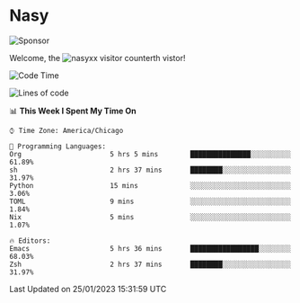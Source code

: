 # Nasy

<!--
<p align="center">
<img height="200" src="https://github-readme-stats.vercel.app/api?username=nasyxx&count_private=true&show_icons=true&theme=dracula&include_all_commits=true"/>
<img height="200" src="https://github-readme-stats.vercel.app/api/top-langs/?username=nasyxx&theme=dracula&hide=html,jupyter+notebook&count_private=true&show_icons=true"/>
</p>

  
----------------
-->

![Sponsor](https://img.shields.io/static/v1.svg?label=Sponsor&message=%E2%9D%A4&logo=GitHub&style=flat&color=pink)
 
Welcome, the ![nasyxx visitor counter](https://count.getloli.com/get/@nasyxx?theme=rule34)th vistor!
 
<!--START_SECTION:waka-->
![Code Time](http://img.shields.io/badge/Code%20Time-3%2C125%20hrs%2049%20mins-blue)

![Lines of code](https://img.shields.io/badge/From%20Hello%20World%20I%27ve%20Written-5%20Million%20lines%20of%20code-blue)

📊 **This Week I Spent My Time On** 

```text
⌚︎ Time Zone: America/Chicago

💬 Programming Languages: 
Org                      5 hrs 5 mins        ███████████████░░░░░░░░░░   61.89% 
sh                       2 hrs 37 mins       ████████░░░░░░░░░░░░░░░░░   31.97% 
Python                   15 mins             ░░░░░░░░░░░░░░░░░░░░░░░░░   3.06% 
TOML                     9 mins              ░░░░░░░░░░░░░░░░░░░░░░░░░   1.84% 
Nix                      5 mins              ░░░░░░░░░░░░░░░░░░░░░░░░░   1.07%

🔥 Editors: 
Emacs                    5 hrs 36 mins       █████████████████░░░░░░░░   68.03% 
Zsh                      2 hrs 37 mins       ████████░░░░░░░░░░░░░░░░░   31.97%

```


 Last Updated on 25/01/2023 15:31:59 UTC
<!--END_SECTION:waka-->

<!-- ![visitors](https://visitor-badge.laobi.icu/badge?page_id=nasyxx.nasyxx) -->
